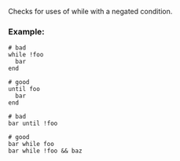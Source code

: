 Checks for uses of while with a negated condition.

### Example:
    # bad
    while !foo
      bar
    end

    # good
    until foo
      bar
    end

    # bad
    bar until !foo

    # good
    bar while foo
    bar while !foo && baz